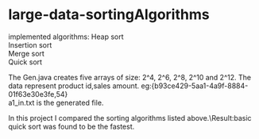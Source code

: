 # large-data-sortingAlgorithms

implemented algorithms:
Heap sort\
Insertion sort\
Merge sort\
Quick sort

The Gen.java creates five arrays of size: 2^4, 2^6, 2^8, 2^10 and 2^12. The data represent product id,sales amount. eg:{b93ce429-5aa1-4a9f-8884-01f63e30e3fe,54}\
a1_in.txt is the generated file.

In this project I compared the sorting algorithms listed above.\Result:basic quick sort was found to be the fastest.

